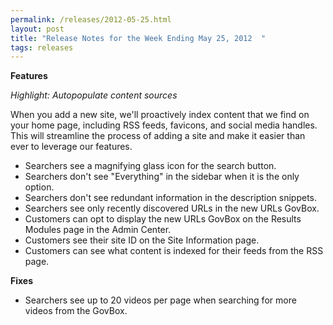 ```yaml
---
permalink: /releases/2012-05-25.html
layout: post
title: "Release Notes for the Week Ending May 25, 2012  "
tags: releases 
---
```

<p><strong>Features</strong></p>
<p><em>Highlight: Autopopulate content sources</em></p>
<p>When you add a new site, we'll proactively index content that we find on your home page, including RSS feeds, favicons, and social media handles. This will streamline the process of adding a site and make it easier than ever to leverage our features.</p>
<ul><li>Searchers see a magnifying glass icon for the search button.</li>
<li>Searchers don't see "Everything" in the sidebar when it is the only option.</li>
<li>Searchers don't see redundant information in the description snippets.</li>
<li>Searchers see only recently discovered URLs in the new URLs GovBox.</li>
<li>Customers can opt to display the new URLs GovBox on the Results Modules page in the Admin Center.</li>
<li>Customers see their site ID on the Site Information page.</li>
<li>Customers can see what content is indexed for their feeds from the RSS page.</li>
</ul><p><strong>Fixes</strong></p>
<ul><li>Searchers see up to 20 videos per page when searching for more videos from the GovBox.</li>
</ul>

